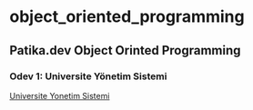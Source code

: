 # object_oriented_programming

## Patika.dev Object Orinted Programming

### Odev 1: Universite Yönetim Sistemi

[Universite Yonetim Sistemi](odev1_UniversiteYonetimSistemi/universite.drawio.pdf)
